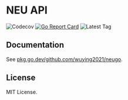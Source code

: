 # NEU API

![Codecov](https://img.shields.io/codecov/c/github/neugo/neugo?style=flat-square)
[![Go Report Card](https://goreportcard.com/badge/github.com/wuying2021/neugo?style=flat-square)](https://goreportcard.com/report/github.com/wuying2021/neugo)
![Latest Tag](https://img.shields.io/github/v/tag/wuying2021/neugo?label=version&style=flat-square)

## Documentation

See [pkg.go.dev/github.com/wuying2021/neugo](https://pkg.go.dev/github.com/wuying2021/neugo).

## License

MIT License.
